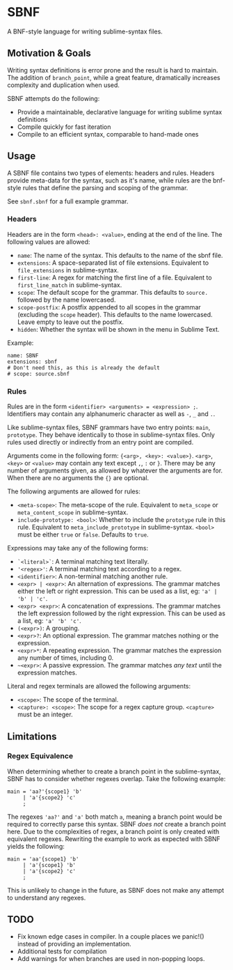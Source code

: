# SBNF

A BNF-style language for writing sublime-syntax files.

## Motivation & Goals

Writing syntax definitions is error prone and the result is hard to maintain.
The addition of `branch_point`, while a great feature, dramatically increases
complexity and duplication when used.

SBNF attempts do the following:
* Provide a maintainable, declarative language for writing sublime syntax
  definitions
* Compile quickly for fast iteration
* Compile to an efficient syntax, comparable to hand-made ones

## Usage

A SBNF file contains two types of elements: headers and rules. Headers provide
meta-data for the syntax, such as it's name, while rules are the bnf-style rules
that define the parsing and scoping of the grammar.

See `sbnf.sbnf` for a full example grammar.

### Headers

Headers are in the form `<head>: <value>`, ending at the end of the line. The
following values are allowed:

* `name`: The name of the syntax. This defaults to the name of the sbnf file.
* `extensions`: A space-separated list of file extensions. Equivalent to
  `file_extensions` in sublime-syntax.
* `first-line`: A regex for matching the first line of a file. Equivalent to
  `first_line_match` in sublime-syntax.
* `scope`: The default scope for the grammar. This defaults to `source.`
  followed by the name lowercased.
* `scope-postfix`: A postfix appended to all scopes in the grammar (excluding
  the `scope` header). This defaults to the name lowercased. Leave empty to
  leave out the postfix.
* `hidden`: Whether the syntax will be shown in the menu in Sublime Text.

Example:

```
name: SBNF
extensions: sbnf
# Don't need this, as this is already the default
# scope: source.sbnf
```

### Rules

Rules are in the form `<identifier> <arguments> = <expression> ;`.
Identifiers may contain any alphanumeric character as well as `-`, `_` and `.`.

Like sublime-syntax files, SBNF grammars have two entry points: `main`,
`prototype`. They behave identically to those in sublime-syntax files. Only
rules used directly or indirectly from an entry point are compiled.

Arguments come in the following form: `{<arg>, <key>: <value>}`. `<arg>`,
`<key>` or `<value>` may contain any text except `,`, `:` or `}`. There may be
any number of arguments given, as allowed by whatever the arguments are for.
When there are no arguments the `{}` are optional.

The following arguments are allowed for rules:

* `<meta-scope>`: The meta-scope of the rule. Equivalent to `meta_scope` or
  `meta_content_scope` in sublime-syntax.
* `include-prototype: <bool>`: Whether to include the `prototype` rule in this
  rule. Equivalent to `meta_include_prototype` in sublime-syntax. `<bool>` must
  be either `true` or `false`. Defaults to `true`.

Expressions may take any of the following forms:

* `` `<literal>` ``: A terminal matching text literally.
* `'<regex>'`: A terminal matching text according to a regex.
* `<identifier>`: A non-terminal matching another rule.
* `<expr> | <expr>`: An alternation of expressions. The grammar matches either
  the left or right expression. This can be used as a list, eg:
  `'a' | 'b' | 'c'`.
* `<expr> <expr>`: A concatenation of expressions. The grammar matches the left
  expression followed by the right expression. This can be used as a list, eg:
  `'a' 'b' 'c'`.
* `(<expr>)`: A grouping.
* `<expr>?`: An optional expression. The grammar matches nothing or the
  expression.
* `<expr>*`: A repeating expression. The grammar matches the expression any
  number of times, including 0.
* `~<expr>`: A passive expression. The grammar matches *any text* until the
  expression matches.

Literal and regex terminals are allowed the following arguments:

* `<scope>`: The scope of the terminal.
* `<capture>: <scope>`: The scope for a regex capture group. `<capture>` must be
  an integer.

## Limitations

### Regex Equivalence

When determining whether to create a branch point in the sublime-syntax, SBNF
has to consider whether regexes overlap. Take the following example:

```
main = 'aa?'{scope1} 'b'
     | 'a'{scope2} 'c'
     ;
```

The regexes `'aa?'` and `'a'` both match `a`, meaning a branch point would be
required to correctly parse this syntax. SBNF *does not* create a branch point
here. Due to the complexities of regex, a branch point is only created with
equivalent regexes. Rewriting the example to work as expected with SBNF yields
the following:

```
main = 'aa'{scope1} 'b'
     | 'a'{scope1} 'b'
     | 'a'{scope2} 'c'
     ;
```

This is unlikely to change in the future, as SBNF does not make any attempt to
understand any regexes.

## TODO

* Fix known edge cases in compiler. In a couple places we panic!() instead of
  providing an implementation.
* Additional tests for compilation
* Add warnings for when branches are used in non-popping loops.
